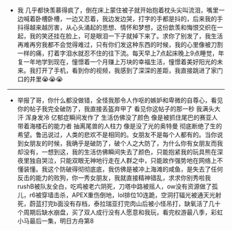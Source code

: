 - 我 几乎都快羡慕得疯了，倒在床上蒙住被子就开始抱着枕头尖叫流泪，嘴里一边喊着卧槽卧槽，一边又忍着，我边发边哭，打字的手都是抖的，后来我的手抖得越来越厉害，从心头涌起的思想、情怀和梦想，这份歆羡和悔恨交织在一起，我的笑还挂在脸上，可是眼泪一下子就掉下来了。求你了别发了，我生活再难再穷我都不会觉得难过，只有你们发这种东西的时候，我的心里像被刀割一样的痛，打着字泪水就忍不住的往下流。每天早上7点起床晚上9点睡觉，年复一年地学到现在，憧憬着一个月赚上万块的幸福生活，憧憬着美好阳光的未来。我打开了手机，看到你的视频，我感到了深深的差距，我直接跳进了家门口的井里😭😭😭
---
- 举报了哥，你什么都没做错，全怪我那令人作呕的嫉妒和卑微的自尊心，看见你的帖子我完全破防了，我直接丢盔弃甲了 看见你这帖子的那一秒 我满头大汗 浑身发冷 亿郁症瞬间发作了 生活仿佛没了颜色 像是被抓住尾巴的赛亚人 带着海楼石的能力者 抽离尾兽的人柱力 像是没了光的奥特曼 彻底断绝了生的希望。鲁迅说过，人类的悲欢不是相同的。女朋友不是每个人都有的。当你说到女朋友的时候，我确乎是破防了，破个人之大防了，为什么你有女朋友而我却没有，一想到这，我的生活仿佛瞬间失去了颜色，只能抱紧我的玩具熊在深夜里独自哭泣，只能双眼无神地行走在人群之中，只能故作强势地在网络上不懂装懂。我这个防破得彻彻底底，我仿佛是被冲上海滩的咸鱼，是失去了任何反击的能力的败狗，你一秀女朋友，我就直接精神错乱，求求你别秀啦我rushB被队友全白，吃鸡被老六阴死，刀塔中路被摇人，ow没有资源做了孤儿，r6被穿墙击杀，APEX重伤倒地，lol排位10连跪，空洞打辐光被通天光射死，蔚蓝打完b面没有存档，泰拉瑞亚打完肉山后被小怪吊打，缺氧活了几十个周期后缺水崩盘，买了双人成行没有人愿意和我玩，看完权游最八季，彩虹小马最后一集，明日方舟第8